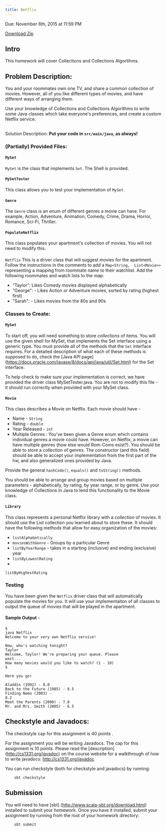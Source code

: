 ```yaml
---
title: Netflix
---
```

Due: November 6th, 2015 at 11:59 PM

[Download Zip](https://github.gatech.edu/cs1331-fall2015/hw-netflix/archive/master.zip)


## Intro
This homework will cover Collections and Collections Algortihms.

## Problem Description:

You and your roommates own one TV, and share a 
common collection of movies. However, all of you like different types of movies, and have different ways of arranging them.

Use your knowledge 
of Collections and Collections Algorithms to write some Java classes which take everyone's preferences, and create a custom Netflix service.

## 
Solution Description:
**Put your code in ``src/main/java``, as always!**

### (Partially) Provided Files:
#### ``MySet``
`MySet` is the class that 
implements `Set`. The Shell is provided.

#### ``MySetTester``
This class allows you to test your implementation of `MySet`.

#### ``Genre``
The 
`Genre` class is an enum of different genres a movie can have. For example, Action, Adventure, Animation, Comedy, Crime, Drama, Horror, Romance,
 Sci-Fi, Thriller.

#### ``PopulateNetflix``
This class populates your apartment's collection of movies. You will not need to modify this.

#### 
``Netflix``
This is a driver class that will suggest movies for the apartment. Follow the instructions in the comments to add a `Map<String, 
List<Movie>>` representing a mapping from roommate name to their watchlist. Add the following roommates and watch lists to the map:

- "Taylor":
 Likes Comedy movies displayed alphabetically
- "George": - Likes Action or Adventure movies, sorted by rating (highest first)
- "Sarah":  - 
Likes movies from the 80s and 90s

### Classes to Create:

#### ``MySet``

To start off, you will need something to store _collections_ of items. 
You will use the given shell for MySet, that implements the Set interface using a generic type. You must provide all of the methods that the 
`Set` interface requires. For a detailed description of what each of these methods is supposed to do, check the [Java API page]
(https://docs.oracle.com/javase/8/docs/api/java/util/Set.html) for the Set interface.

To help check to make sure your implementation is correct,
 we have provided the driver class MySetTester.java. You are not to modify this file - it should run correctly when provided with your MySet 
class.

#### ``Movie``

This class describes a Movie on Netflix. Each movie should have -

* Name - `String`
* Rating - `double`
* Year Released - 
`int`
* Multiple Genres : You've been given a Genre enum which contains individual genres a movie could have. However, on Netflix, a movie can 
have multiple genres (how else would Rom-Coms exist?). You should be able to store a _collection_ of genres. The constructor (and this field) 
should be able to accept your implementation from the first part of the hw, and also generalized ones provided by Java.

Provide the general 
`hashCode()`, `equals()` and `toString()` methods.

You should be able to arrange and group movies based on multiple parameters - alphabetically,
 by rating, by year range, or by genre. Use your knowledge of Collections in Java to lend this functionality to the Movie class.

#### ``Library``

This class represents a personal Netflix library with a _collection_ of movies. It should use the List collection you learned about to store 
these. It should have the following methods that allow for easy organization of the movies:

* `listAlphabetically`
* `moviesWithGenre` - Groups 
by a particular Genre
* `listByYearRange` - takes in a starting (inclusive) and ending (exclusive) year
* `listByLowestRating`
* 
`listByHighestRating`

### Testing
You have been given the ``Netflix`` driver class that will automatically populate the movies for you. It will 
use your implementaiton of all classes to output the queue of movies that will be played in the apartment. 

#### Sample Output - 
```
$   
java Netflix
Welcome to your very own Netflix service!

Now, who's watching tonight?
Taylor
Welcome, Taylor! We're preparing your queue. Please 
wait...
How many movies would you like to watch? (1 - 10)
5

Here you go!

Aladdin (1992) - 8.0
Back to the Future (1985) - 8.5
Finding Nemo (2003) - 
8.2
Meet the Parents (2000) - 7.0
Mr. and Mrs. Smith (2005) - 6.5
```

## Checkstyle and Javadocs:
The checkstyle cap for this assignment is 40 points
.

For the assignment you will be writing Javadocs. The cap for this assignment is 10 points. Please read the [description]
(http://cs1331.org/javadoc) on the course website for a walkthrough of how to write javadocs: http://cs1331.org/javadoc

You can run checkstyle 
(both for checkstyle and javadocs) by running:

        sbt checkstyle

## Submission

You will need to have [sbt]
(http://www.scala-sbt.org/download.html) installed to submit your homework. Once you have it installed, submit your assignment by running from 
the root of your homework directory:

        sbt submit
